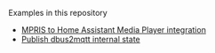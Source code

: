 Examples in this repository

* [MPRIS to Home Assistant Media Player integration](examples/home_assistant_media_player.md)
* [Publish dbus2mqtt internal state](examples/dbus2mqtt_internal_state.md)
